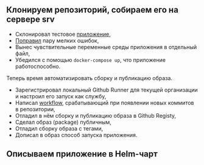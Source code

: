 ## Клонируем репозиторий, собираем его на сервере srv

* Склонировал тестовое [приложение](https://github.com/vinhlee95/django-pg-docker-tutorial),
* [Поправил](https://github.com/skillfactory-devops/02_deploy/commit/3fb74efcc6ac5a86e9e30ce03d3d6a706aa8cd66) пару мелких ошибок,
* Вынес чувствительные переменные среды приложения в отдельный файл,
* Убедился с помощью `docker-compose up`, что приложение работоспособно.

Теперь время автоматизировать сборку и публикацию образа.

* Зарегистрировал локальный Github Runner для текущей организации и настроил его запуск как службу,
* Написал [workflow](https://github.com/skillfactory-devops/02_deploy/blob/master/.github/workflows/ci-cd.yaml), срабатывающий при появлении новых коммитов в репозитории,
* Отладил в нём сборку и публикацию образа в Github Registy,
* Сделал образ (package) публичным,
* Отладил сборку образа с тегами,
* Дописал в образ способ запуска приложения.


## Описываем приложение в Helm-чарт

